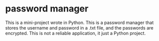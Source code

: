 # password manager
 This is a mini-project wrote in Python. This is a password manager that  stores the username and password in a .txt file, and the passwords are encrypted. This is not a reliable application, it just a Python project.
